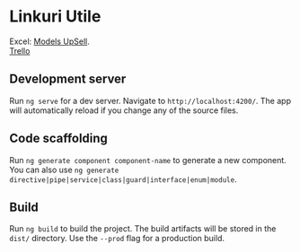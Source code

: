 # Linkuri Utile

Excel: [Models UpSell](https://docs.google.com/spreadsheets/d/15nYeozOykxCo6sqck80N0LA6n-MAugpzuuhwG-ecPkE/edit?ts=60dc5997#gid=116953904). <br/>
[Trello](https://trello.com/b/pcL5sXlz/management-system)

## Development server

Run `ng serve` for a dev server. Navigate to `http://localhost:4200/`. The app will automatically reload if you change any of the source files.

## Code scaffolding

Run `ng generate component component-name` to generate a new component. You can also use `ng generate directive|pipe|service|class|guard|interface|enum|module`.

## Build

Run `ng build` to build the project. The build artifacts will be stored in the `dist/` directory. Use the `--prod` flag for a production build.
